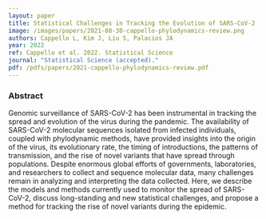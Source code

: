 ```yaml
---
layout: paper
title: Statistical Challenges in Tracking the Evolution of SARS-CoV-2
image: /images/papers/2021-08-30-cappello-phylodynamics-review.png
authors: Cappello L, Kim J, Liu S, Palacios JA
year: 2022
ref: Cappello et al. 2022. Statistical Science
journal: "Statistical Science (accepted)."
pdf: /pdfs/papers/2021-cappello-phylodynamics-review.pdf
---
```


### Abstract
Genomic surveillance of SARS-CoV-2 has been instrumental in tracking the spread and evolution of the virus during the pandemic. The availability of SARS-CoV-2 molecular sequences isolated from infected individuals, coupled with phylodynamic methods, have provided insights into the origin of the virus, its evolutionary rate, the timing of introductions, the patterns of transmission, and the rise of novel variants that have spread through populations. Despite enormous global efforts of governments, laboratories, and researchers to collect and sequence molecular data, many challenges remain in analyzing and interpreting the data collected. Here, we describe the models and methods currently used to monitor the spread of SARS-CoV-2, discuss long-standing and new statistical challenges, and propose a method for tracking the rise of novel variants during the epidemic.

